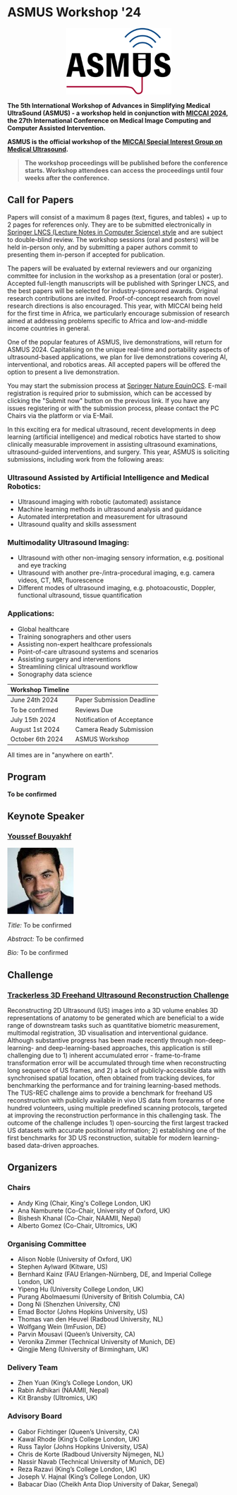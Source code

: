 # ASMUS Workshop '24

<div align="center">
 <img src="im/asmus.png" width="239" height="150">
</div>

**The 5th International Workshop of Advances in Simplifying Medical UltraSound (ASMUS) - a workshop held in conjunction with [MICCAI 2024](https://conferences.miccai.org/2024/en/default.asp), the 27th International Conference on Medical Image Computing and Computer Assisted Intervention.**

**ASMUS is the official workshop of the [MICCAI Special Interest Group on Medical Ultrasound](home).**

> **The workshop proceedings will be published before the conference starts. Workshop attendees can access the proceedings until four weeks after the conference.**

## Call for Papers

Papers will consist of a maximum 8 pages (text, figures, and tables) + up to 2 pages for references only. They are to be submitted electronically in [Springer LNCS (Lecture Notes in Computer Science) style](https://www.springer.com/gp/computer-science/lncs/conference-proceedings-guidelines) and are subject to double-blind review. The workshop sessions (oral and posters) will be held in-person only, and by submitting a paper authors commit to presenting them in-person if accepted for publication.

The papers will be evaluated by external reviewers and our organizing committee for inclusion in the workshop as a presentation (oral or poster). Accepted full-length manuscripts will be published with Springer LNCS, and the best papers will be selected for industry-sponsored awards. Original research contributions are invited. Proof-of-concept research from novel research directions is also encouraged. This year, with MICCAI being held for the first time in Africa, we particularly encourage submission of research aimed at addressing problems specific to Africa and low-and-middle income countries in general.

One of the popular features of ASMUS, live demonstrations, will return for ASMUS 2024. Capitalising on the unique real-time and portability aspects of ultrasound-based applications, we plan for live demonstrations covering AI, interventional, and robotics areas. All accepted papers will be offered the option to present a live demonstration.

You may start the submission process at [Springer Nature EquinOCS](https://equinocs.springernature.com/service/ASMUS2024). E-mail registration is required prior to submission, which can be accessed by clicking the "Submit now" button on the previous link. If you have any issues registering or with the submission process, please contact the PC Chairs via the platform or via E-Mail.

In this exciting era for medical ultrasound, recent developments in deep learning (artificial intelligence) and medical robotics have started to show clinically measurable improvement in assisting ultrasound examinations, ultrasound-guided interventions, and surgery. This year, ASMUS is soliciting submissions, including work from the following areas:

### Ultrasound Assisted by Artificial Intelligence and Medical Robotics:

- Ultrasound imaging with robotic (automated) assistance
- Machine learning methods in ultrasound analysis and guidance
- Automated interpretation and measurement for ultrasound
- Ultrasound quality and skills assessment

### Multimodality Ultrasound Imaging:

- Ultrasound with other non-imaging sensory information, e.g. positional and eye tracking
- Ultrasound with another pre-/intra-procedural imaging, e.g. camera videos, CT, MR, fluorescence
- Different modes of ultrasound imaging, e.g. photoacoustic, Doppler, functional ultrasound, tissue quantification

### Applications:

- Global healthcare
- Training sonographers and other users
- Assisting non-expert healthcare professionals
- Point-of-care ultrasound systems and scenarios
- Assisting surgery and interventions
- Streamlining clinical ultrasound workflow
- Sonography data science

| Workshop Timeline |                            |
| ----------------- | -------------------------- |
| June 24th 2024    | Paper Submission Deadline  |
| To be confirmed   | Reviews Due                |
| July 15th 2024    | Notification of Acceptance |
| August 1st 2024   | Camera Ready Submission    |
| October 6th 2024  | ASMUS Workshop             |

All times are in "anywhere on earth".

## Program

**To be confirmed**

## Keynote Speaker

### [Youssef Bouyakhf](https://www.linkedin.com/in/youssef-bouyakhf/?originalSubdomain=uk)

![Youssef Bouyakhf](im/Youssef.jpeg)

_Title:_ To be confirmed

_Abstract:_ To be confirmed

_Bio:_ To be confirmed

## Challenge

### [Trackerless 3D Freehand Ultrasound Reconstruction Challenge](https://github-pages.ucl.ac.uk/tus-rec-challenge/)

Reconstructing 2D Ultrasound (US) images into a 3D volume enables 3D representations of anatomy to be generated which are beneficial to a wide range of downstream tasks such as quantitative biometric measurement, multimodal registration, 3D visualisation and interventional guidance. Although substantive progress has been made recently through non-deep-learning- and deep-learning-based approaches, this application is still challenging due to 1) inherent accumulated error - frame-to-frame transformation error will be accumulated through time when reconstructing long sequence of US frames, and 2) a lack of publicly-accessible data with synchronised spatial location, often obtained from tracking devices, for benchmarking the performance and for training learning-based methods. The TUS-REC challenge aims to provide a benchmark for freehand US reconstruction with publicly available in vivo US data from forearms of one hundred volunteers, using multiple predefined scanning protocols, targeted at improving the reconstruction performance in this challenging task. The outcome of the challenge includes 1) open-sourcing the first largest tracked US datasets with accurate positional information; 2) establishing one of the first benchmarks for 3D US reconstruction, suitable for modern learning-based data-driven approaches.

## Organizers

### Chairs

- Andy King (Chair, King's College London, UK)
- Ana Namburete (Co-Chair, University of Oxford, UK)
- Bishesh Khanal (Co-Chair, NAAMII, Nepal)
- Alberto Gomez (Co-Chair, Ultromics, UK)

### Organising Committee

- Alison Noble (University of Oxford, UK)
- Stephen Aylward (Kitware, US)
- Bernhard Kainz (FAU Erlangen-Nürnberg, DE, and Imperial College London, UK)
- Yipeng Hu (University College London, UK)
- Purang Abolmaesumi (University of British Columbia, CA)
- Dong Ni (Shenzhen University, CN)
- Emad Boctor (Johns Hopkins University, US)
- Thomas van den Heuvel (Radboud University, NL)
- Wolfgang Wein (ImFusion, DE)
- Parvin Mousavi (Queen’s University, CA)
- Veronika Zimmer (Technical University of Munich, DE)
- Qingjie Meng (University of Birmingham, UK)

### Delivery Team

- Zhen Yuan (King’s College London, UK)
- Rabin Adhikari (NAAMII, Nepal)
- Kit Bransby (Ultromics, UK)

### Advisory Board

- Gabor Fichtinger (Queen’s University, CA)
- Kawal Rhode (King’s College London, UK)
- Russ Taylor (Johns Hopkins University, USA)
- Chris de Korte (Radboud University Nijmegen, NL)
- Nassir Navab (Technical University of Munich, DE)
- Reza Razavi (King’s College London, UK)
- Joseph V. Hajnal (King’s College London, UK)
- Babacar Diao (Cheikh Anta Diop University of Dakar, Senegal)
